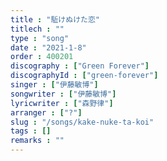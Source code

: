 ```yaml
---
title : "駈けぬけた恋"
titlech : ""
type : "song"
date : "2021-1-8"
order : 400201
discography : ["Green Forever"]
discographyId : ["green-forever"]
singer : ["伊藤敏博"]
songwriter : ["伊藤敏博"]
lyricwriter : ["森野律"]
arranger : ["?"]
slug : "/songs/kake-nuke-ta-koi"
tags : []
remarks : ""
---
```


